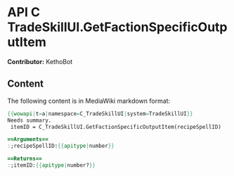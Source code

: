 # API C TradeSkillUI.GetFactionSpecificOutputItem

**Contributor:** KethoBot

## Content

The following content is in MediaWiki markdown format:

```mediawiki
{{wowapi|t=a|namespace=C_TradeSkillUI|system=TradeSkillUI}}
Needs summary.
 itemID = C_TradeSkillUI.GetFactionSpecificOutputItem(recipeSpellID)

==Arguments==
:;recipeSpellID:{{apitype|number}}

==Returns==
:;itemID:{{apitype|number?}}
```